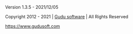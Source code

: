 Version 1.3.5  - 2021/12/05

Copyright 2012 - 2021   |   [Gudu software](https://www.gudusoft.com)   |   All Rights Reserved

https://www.gudusoft.com
